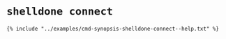 # `shelldone connect`

```console
{% include "../examples/cmd-synopsis-shelldone-connect--help.txt" %}
```


